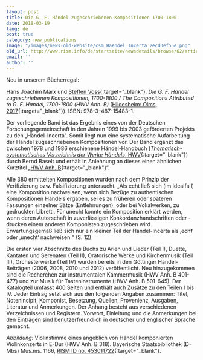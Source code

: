 ```yaml
---
layout: post
title: Die G. F. Händel zugeschriebenen Kompositionen 1700-1800
date: 2018-03-19
lang: de
post: true
category: new_publications
image: "/images/news-old-website/csm_Haendel_Incerta_2ecd3ef55e.png"
old_url: http://www.rism.info/de/startseite/newsdetails/browse/62/article/64/the-compositions-attributed-to-g-f-handel-1700-1800.html
email: ''
author: ''
---
```



Neu in unserem Bücherregal:

Hans Joachim Marx und [Steffen Voss](http://de.rism.info/de/mitarbeiter/dr-steffen-voss.html#c3002){:target="_blank"}, _Die G. F. Händel zugeschriebenen Kompositionen, 1700-1800 / The Compositions Attributed to G. F. Handel, 1700-1800 (HWV Anh. B)_ ([Hildesheim: Olms, 2017](http://www.olms.de/search/Detail.aspx?pr=2008841){:target="_blank"}). ISBN: 978-3-487-15483-1.

Der vorliegende Band ist das Ergebnis eines von der Deutschen Forschungsgemeinschaft in den Jahren 1999 bis 2003 geförderten Projekts zu den „Händel-Incerta“. Somit liegt nun eine systematische Aufarbeitung der Händel zugeschriebenen Kompositionen vor. Der Band ergänzt das zwischen 1978 und 1986 erschienene Händel-Handbuch ([_Thematisch-systematisches Verzeichnis der Werke Händels_, HWV](https://opac.rism.info/search?View=rism&q=HWV){:target="_blank"}) durch Bernd Baselt und erhält in Anlehnung an dieses einen ähnlichen Kurztitel „[HWV Anh. B](https://opac.rism.info/search?View=rism&q=HWV+Anh.){:target="_blank"}“.

Alle 380 ermittelten Kompositionen wurden nach dem Prinzip der Verifizierung bzw. Falsifizierung untersucht. „Als echt ließ sich (im Idealfall) eine Komposition nachweisen, wenn sich Bezüge zu authentischen Kompositionen Händels ergaben, sei es zu früheren oder späteren Fassungen einzelner Sätze (Entlehnungen), oder bei Vokalwerken, zu gedruckten Libretti. Für unecht konnte ein Komposition erklärt werden, wenn deren Autorschaft in zuverlässigen Konkordanzhandschriften oder -drucken einem anderen Komponisten zugeschrieben wird. Erwartungsgemäß ließ sich nur ein kleiner Teil der Händel-Incerta als ‚echt‘ oder ‚unecht‘ nachweisen.“ (S. 12)

Die ersten vier Abschnitte des Buchs zu Arien und Lieder (Teil I), Duette, Kantaten und Serenaten (Teil II), Oratorische Werke und Kirchenmusik (Teil III), Orchesterwerke (Teil IV) wurden bereits in den Göttinger Händel-Beiträgen (2006, 2008, 2010 und 2012) veröffentlicht. Neu hinzugekommen sind die Recherchen zur instrumentalen Kammermusik (HWV Anh. B 401-477) und zur Musik für Tasteninstrumente (HWV Anh. B 501-645). Der Katalogteil umfasst 400 Seiten und enthält auch Zusätze zu den Teilen I bis IV. Jeder Eintrag setzt sich aus den folgenden Angaben zusammen: Titel, Notenincipit, Komponist, Besetzung, Quellen, Provenienz, Ausgaben, Literatur und Anmerkungen. Der Anhang besteht aus verschiedenen Verzeichnissen und Registern. Vorwort, Einleitung und die Anmerkungen bei den Einträgen sind benutzerfreundlich in deutscher und englischer Sprache gemacht.

_Abbildung:_ Violinstimme eines angeblich von Händel komponierten Violinkonzerts in E-Dur (HWV Anh. B 318). Bayerische Staatsbibliothek (D-Mbs) Mus.ms. 1166, [RISM ID no. 453011722](https://opac.rism.info/search?id=453011722){:target="_blank"}.



<script type="text/javascript">var switchTo5x=true;</script><script type="text/javascript" src="http://w.sharethis.com/button/buttons.js"></script><script type="text/javascript">stLight.options({publisher: "9b601438-1ce1-49d8-bfd7-9cff5df54c17", doNotHash: false, doNotCopy: false, hashAddressBar: false});</script>
